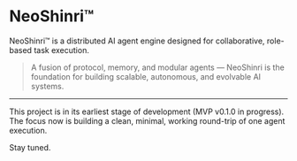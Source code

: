 # NeoShinri™

NeoShinri™ is a distributed AI agent engine designed for collaborative, role-based task execution.

> A fusion of protocol, memory, and modular agents — NeoShinri is the foundation for building scalable, autonomous, and evolvable AI systems.

---

This project is in its earliest stage of development (MVP v0.1.0 in progress).
The focus now is building a clean, minimal, working round-trip of one agent execution.

Stay tuned.
